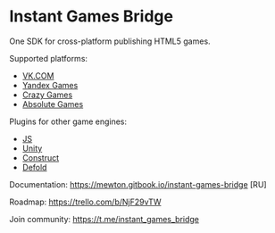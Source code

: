 # Instant Games Bridge
One SDK for cross-platform publishing HTML5 games.

Supported platforms:
+ [VK.COM](https://vk.com)
+ [Yandex Games](https://yandex.com/games)
+ [Crazy Games](https://crazygames.com)
+ [Absolute Games](https://ag.ru)

Plugins for other game engines:
+ [JS](https://github.com/mewtongames/instant-games-bridge)
+ [Unity](https://github.com/mewtongames/instant-games-bridge-unity)
+ [Construct](https://github.com/mewtongames/instant-games-bridge-construct)
+ [Defold](https://github.com/mewtongames/instant-games-bridge-defold)

Documentation: https://mewton.gitbook.io/instant-games-bridge [RU]

Roadmap: https://trello.com/b/NjF29vTW

Join community: https://t.me/instant_games_bridge